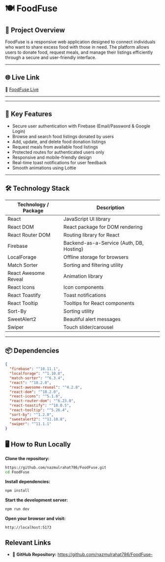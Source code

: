 # 🍽️ FoodFuse

## 📖 Project Overview  
FoodFuse is a responsive web application designed to connect individuals who want to share excess food with those in need. The platform allows users to donate food, request meals, and manage their listings efficiently through a secure and user-friendly interface.

---

## 🌐 Live Link  
🔗 [FoodFuse Live](https://food786-53dd9.web.app) 



 
---



---

## 🌟 Key Features  
- Secure user authentication with Firebase (Email/Password & Google Login)  
- Browse and search food listings donated by users  
- Add, update, and delete food donation listings  
- Request meals from available food listings  
- Protected routes for authenticated users only  
- Responsive and mobile-friendly design  
- Real-time toast notifications for user feedback  
- Smooth animations using Lottie  

---

## 🛠️ Technology Stack

| Technology / Package     | Description                            |
|-------------------------|--------------------------------------|
| React                   | JavaScript UI library                 |
| React DOM               | React package for DOM rendering       |
| React Router DOM        | Routing library for React             |
| Firebase                | Backend-as-a-Service (Auth, DB, Hosting) |
| LocalForage             | Offline storage for browsers          |
| Match Sorter            | Sorting and filtering utility         |
| React Awesome Reveal    | Animation library                     |
| React Icons             | Icon components                       |
| React Toastify          | Toast notifications                   |
| React Tooltip           | Tooltips for React components         |
| Sort-By                 | Sorting utility                       |
| SweetAlert2             | Beautiful alert messages              |
| Swiper                  | Touch slider/carousel                 |

---

## 📦 Dependencies  
```json
{
  "firebase": "^10.11.1",
  "localforage": "^1.10.0",
  "match-sorter": "^6.3.4",
  "react": "^18.2.0",
  "react-awesome-reveal": "^4.2.8",
  "react-dom": "^18.2.0",
  "react-icons": "^5.1.0",
  "react-router-dom": "^6.23.0",
  "react-toastify": "^10.0.5",
  "react-tooltip": "^5.26.4",
  "sort-by": "^1.2.0",
  "sweetalert2": "^11.10.8",
  "swiper": "^11.1.1"
}
```

## 🖥️ How to Run Locally

**Clone the repository:**

```bash
https://github.com/nazmulrahat786/FoodFuse.git
cd FoodFuse
```
**Install dependencies:**

```bash
npm install
```
**Start the development server:**

```bash
npm run dev
```
**Open your browser and visit:**

```bash
http://localhost:5173
```
## Relevant Links

- 📂 **GitHub Repository:** https://github.com/nazmulrahat786/FoodFuse-  



